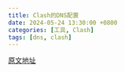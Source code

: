 ```yaml
---
title: Clash的DNS配置
date: 2024-05-24 13:30:00 +0800
categories: [工具, Clash]
tags: [dns, clash]
---
```


[原文地址](https://v2ex.com/t/1142009#reply58)
